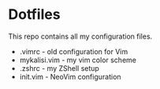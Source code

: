 # Dotfiles
This repo contains all my configuration files.

* .vimrc - old configuration for Vim
* mykalisi.vim - my vim color scheme
* .zshrc - my ZShell setup
* init.vim - NeoVim configuration

